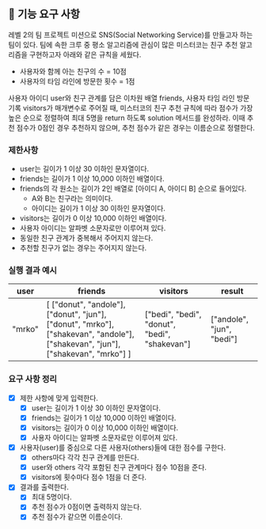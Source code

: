 ## 🚀 기능 요구 사항

레벨 2의 팀 프로젝트 미션으로 SNS(Social Networking Service)를 만들고자 하는 팀이 있다. 팀에 속한 크루 중 평소 알고리즘에 관심이 많은 미스터코는 친구 추천 알고리즘을 구현하고자 아래와 같은 규칙을 세웠다.

- 사용자와 함께 아는 친구의 수 = 10점
- 사용자의 타임 라인에 방문한 횟수 = 1점

사용자 아이디 user와 친구 관계를 담은 이차원 배열 friends, 사용자 타임 라인 방문 기록 visitors가 매개변수로 주어질 때, 미스터코의 친구 추천 규칙에 따라 점수가 가장 높은 순으로 정렬하여 최대 5명을 return 하도록 solution 메서드를 완성하라. 이때 추천 점수가 0점인 경우 추천하지 않으며, 추천 점수가 같은 경우는 이름순으로 정렬한다.

### 제한사항

- user는 길이가 1 이상 30 이하인 문자열이다.
- friends는 길이가 1 이상 10,000 이하인 배열이다.
- friends의 각 원소는 길이가 2인 배열로 [아이디 A, 아이디 B] 순으로 들어있다.
  - A와 B는 친구라는 의미이다.
  - 아이디는 길이가 1 이상 30 이하인 문자열이다.
- visitors는 길이가 0 이상 10,000 이하인 배열이다.
- 사용자 아이디는 알파벳 소문자로만 이루어져 있다.
- 동일한 친구 관계가 중복해서 주어지지 않는다.
- 추천할 친구가 없는 경우는 주어지지 않는다.

### 실행 결과 예시

| user   | friends                                                                                                                         | visitors                                      | result                    |
| ------ | ------------------------------------------------------------------------------------------------------------------------------- | --------------------------------------------- | ------------------------- |
| "mrko" | [ ["donut", "andole"], ["donut", "jun"], ["donut", "mrko"], ["shakevan", "andole"], ["shakevan", "jun"], ["shakevan", "mrko"] ] | ["bedi", "bedi", "donut", "bedi", "shakevan"] | ["andole", "jun", "bedi"] |

### 요구 사항 정리

- [x] 제한 사항에 맞게 입력한다.
  - [x] user는 길이가 1 이상 30 이하인 문자열이다.
  - [x] friends는 길이가 1 이상 10,000 이하인 배열이다.
  - [x] visitors는 길이가 0 이상 10,000 이하인 배열이다.
  - [x] 사용자 아이디는 알파벳 소문자로만 이루어져 있다.
- [x] 사용자(user)를 중심으로 다른 사용자(others)들에 대한 점수를 구한다.
  - [x] others마다 각각 친구 관계를 만든다.
  - [x] user와 others 각각 포함된 친구 관계마다 점수 10점을 준다.
  - [x] visitors에 횟수마다 점수 1점을 더 준다.
- [x] 결과를 출력한다.
  - [x] 최대 5명이다.
  - [x] 추천 점수가 0점이면 출력하지 않는다.
  - [x] 추천 점수가 같으면 이름순이다.
